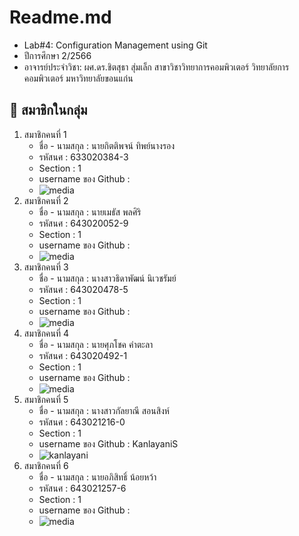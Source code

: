 # Readme.md

- Lab#4: Configuration Management using Git
- ปีการศึกษา 2/2566
- อาจารย์ประจำวิชา: ผศ.ดร.ชิตสุธา สุ่มเล็ก สาขาวิชาวิทยาการคอมพิวเตอร์ วิทยาลัยการคอมพิวเตอร์ มหาวิทยาลัยขอนแก่น

## 🚀 สมาชิกในกลุ่ม

1. สมาชิกคนที่ 1
   - ชื่อ - นามสกุล : นายกิตติพจน์ ทิพย์นางรอง
   - รหัสนศ : 633020384-3
   - Section : 1
   - username ของ Github : 
   - ![media](work1/0.png)
2. สมาชิกคนที่ 2
   - ชื่อ - นามสกุล : นายเมธัส พลศิริ
   - รหัสนศ : 643020052-9
   - Section : 1
   - username ของ Github :
   - ![media](work1/0.png)
3. สมาชิกคนที่ 3
   - ชื่อ - นามสกุล : นางสาวธิดาพัฒน์ นิเวชรัมย์
   - รหัสนศ : 643020478-5
   - Section : 1
   - username ของ Github :
   - ![media](work1/0.png)
4. สมาชิกคนที่ 4
   - ชื่อ - นามสกุล : นายศุภโชค คำตะลา
   - รหัสนศ : 643020492-1
   - Section : 1
   - username ของ Github :
   - ![media](work1/0.png)
5. สมาชิกคนที่ 5
   - ชื่อ - นามสกุล : นางสาวกัลยาณี สอนสิงห์ 
   - รหัสนศ : 643021216-0
   - Section : 1
   - username ของ Github : KanlayaniS
   - ![kanlayani]([media/kanlayani.jpg])
6. สมาชิกคนที่ 6
   - ชื่อ - นามสกุล : นายอภิสิทธิ์ น้อยหว้า
   - รหัสนศ : 643021257-6
   - Section : 1
   - username ของ Github :
   - ![media](media/)
